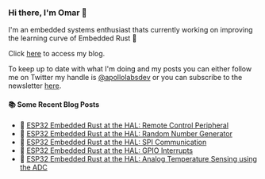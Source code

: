 ### Hi there, I'm Omar 👋

I'm an embedded systems enthusiast thats currently working on improving the learning curve of Embedded Rust 🦀

Click [here](https://apollolabsblog.hashnode.dev/) to access my blog.

To keep up to date with what I'm doing and my posts you can either follow me on Twitter my handle is [@apollolabsdev](https://twitter.com/apollolabsbin) or you can subscribe to the newsletter [here](http://subscribepage.io/apollolabsnewsletter).

<!--
**apollolabsdev/apollolabsdev** is a ✨ _special_ ✨ repository because its `README.md` (this file) appears on your GitHub profile.

Here are some ideas to get you started:

- 🔭 I’m currently working on ...
- 🌱 I’m currently learning ...
- 👯 I’m looking to collaborate on ...
- 🤔 I’m looking for help with ...
- 💬 Ask me about ...
- 📫 How to reach me: ...
- 😄 Pronouns: ...
- ⚡ Fun fact: ...
-->


#### :books: Some Recent Blog Posts
<!-- BLOGPOSTS:START -->
 - 💫 [ESP32 Embedded Rust at the HAL: Remote Control Peripheral](https://apollolabsblog.hashnode.dev/esp32-embedded-rust-at-the-hal-remote-control-peripheral)
 - 🌮 [ESP32 Embedded Rust at the HAL: Random Number Generator](https://apollolabsblog.hashnode.dev/esp32-embedded-rust-at-the-hal-random-number-generator)
 - 💫 [ESP32 Embedded Rust at the HAL: SPI Communication](https://apollolabsblog.hashnode.dev/esp32-embedded-rust-at-the-hal-spi-communication)
 - 🚀 [ESP32 Embedded Rust at the HAL: GPIO Interrupts](https://apollolabsblog.hashnode.dev/esp32-embedded-rust-at-the-hal-gpio-interrupts)
 - 💫 [ESP32 Embedded Rust at the HAL: Analog Temperature Sensing using the ADC](https://apollolabsblog.hashnode.dev/esp32-embedded-rust-at-the-hal-analog-temperature-sensing-using-the-adc)<!-- BLOGPOSTS:END -->
